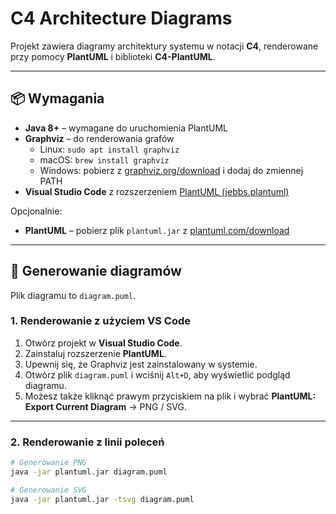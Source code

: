 # C4 Architecture Diagrams

Projekt zawiera diagramy architektury systemu w notacji **C4**, renderowane przy pomocy **PlantUML** i biblioteki **C4-PlantUML**.

---

## 📦 Wymagania

- **Java 8+** – wymagane do uruchomienia PlantUML
- **Graphviz** – do renderowania grafów
  - Linux: `sudo apt install graphviz`
  - macOS: `brew install graphviz`
  - Windows: pobierz z [graphviz.org/download](https://graphviz.org/download/) i dodaj do zmiennej PATH
- **Visual Studio Code** z rozszerzeniem [PlantUML (jebbs.plantuml)](https://marketplace.visualstudio.com/items?itemName=jebbs.plantuml)

Opcjonalnie:

- **PlantUML** – pobierz plik `plantuml.jar` z [plantuml.com/download](https://plantuml.com/download)

---

## 🚀 Generowanie diagramów

Plik diagramu to `diagram.puml`.

### 1. Renderowanie z użyciem VS Code

1. Otwórz projekt w **Visual Studio Code**.
2. Zainstaluj rozszerzenie **PlantUML**.
3. Upewnij się, że Graphviz jest zainstalowany w systemie.
4. Otwórz plik `diagram.puml` i wciśnij `Alt+D`, aby wyświetlić podgląd diagramu.
5. Możesz także kliknąć prawym przyciskiem na plik i wybrać **PlantUML: Export Current Diagram** → PNG / SVG.

---

### 2. Renderowanie z linii poleceń

```bash
# Generowanie PNG
java -jar plantuml.jar diagram.puml

# Generowanie SVG
java -jar plantuml.jar -tsvg diagram.puml
```
